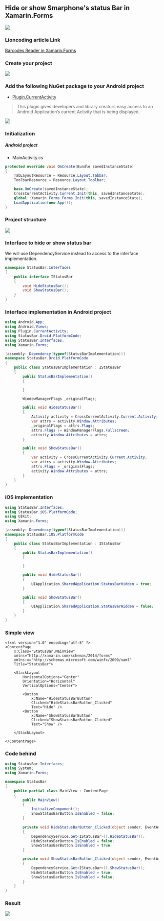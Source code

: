 ## Hide or show Smarphone's status Bar in Xamarin.Forms

![](StatusBar/screenshots/statusBar_demo.gif)

### Lioncoding article Link

[Barcodes Reader in Xamarin.Forms](https://lioncoding.com/2019/02/21/2019-02-21-concevoir-un-lecteur-de-code-barres-avec-xamarin-forms/)

### Create your project

![](StatusBar/screenshots/create_project.PNG)

### Add the following NuGet package to your Android project

- [Plugin.CurrentActivity](https://www.nuget.org/packages/Plugin.CurrentActivity/)

> This plugin gives developers and library creators easy access to an Android Application’s current Activity that is being displayed.

![](StatusBar/screenshots/nuget.PNG)

### Initialization

##### Android project

- MainActivity.cs

```csharp
protected override void OnCreate(Bundle savedInstanceState)
{
	TabLayoutResource = Resource.Layout.Tabbar;
	ToolbarResource = Resource.Layout.Toolbar;

	base.OnCreate(savedInstanceState);
	CrossCurrentActivity.Current.Init(this, savedInstanceState);
	global::Xamarin.Forms.Forms.Init(this, savedInstanceState);
	LoadApplication(new App());
}
```

### Project structure

![](StatusBar/screenshots/project_structure.PNG)

### Interface to hide or show status bar

We will use DependencyService instead to access to the interface implementation.

```csharp
namespace StatusBar.Interfaces
{
    public interface IStatusBar
    {
        void HideStatusBar();
        void ShowStatusBar();
    }
}
```

### Interface implementation in Android project

```csharp
using Android.App;
using Android.Views;
using Plugin.CurrentActivity;
using StatusBar.Droid.PlatformCode;
using StatusBar.Interfaces;
using Xamarin.Forms;

[assembly: Dependency(typeof(StatusBarImplementation))]
namespace StatusBar.Droid.PlatformCode
{
    public class StatusBarImplementation : IStatusBar
    {
        public StatusBarImplementation()
        {

        }

        WindowManagerFlags _originalFlags;

        public void HideStatusBar()
        {
            Activity activity = CrossCurrentActivity.Current.Activity;
            var attrs = activity.Window.Attributes;
            _originalFlags = attrs.Flags;
            attrs.Flags |= WindowManagerFlags.Fullscreen;
            activity.Window.Attributes = attrs;
        }

        public void ShowStatusBar()
        {
            var activity = CrossCurrentActivity.Current.Activity;
            var attrs = activity.Window.Attributes;
            attrs.Flags = _originalFlags;
            activity.Window.Attributes = attrs;
        }
    }
}
```

### iOS implementation

```csharp
using StatusBar.Interfaces;
using StatusBar.iOS.PlatformCode;
using UIKit;
using Xamarin.Forms;

[assembly: Dependency(typeof(StatusBarImplementation))]
namespace StatusBar.iOS.PlatformCode
{
    public class StatusBarImplementation : IStatusBar
    {
        public StatusBarImplementation()
        {

        }

        public void HideStatusBar()
        {
            UIApplication.SharedApplication.StatusBarHidden = true;
        }

        public void ShowStatusBar()
        {
            UIApplication.SharedApplication.StatusBarHidden = false;
        }
    }
}
```

### Simple view

```xaml
<?xml version="1.0" encoding="utf-8" ?>
<ContentPage
    x:Class="StatusBar.MainView"
    xmlns="http://xamarin.com/schemas/2014/forms"
    xmlns:x="http://schemas.microsoft.com/winfx/2009/xaml"
    Title="StatusBar">

    <StackLayout
        HorizontalOptions="Center"
        Orientation="Horizontal"
        VerticalOptions="Center">

        <Button
            x:Name="HideStatusBarButton"
            Clicked="HideStatusBarButton_Clicked"
            Text="Hide" />
        <Button
            x:Name="ShowStatusBarButton"
            Clicked="ShowStatusBarButton_Clicked"
            Text="Show" />

    </StackLayout>

</ContentPage>
```

### Code behind

```csharp
using StatusBar.Interfaces;
using System;
using Xamarin.Forms;

namespace StatusBar
{
    public partial class MainView : ContentPage
    {
        public MainView()
        {
            InitializeComponent();
            ShowStatusBarButton.IsEnabled = false;
        }
       
        private void HideStatusBarButton_Clicked(object sender, EventArgs e)
        {
            DependencyService.Get<IStatusBar>().HideStatusBar();
            HideStatusBarButton.IsEnabled = false;
            ShowStatusBarButton.IsEnabled = true;
        }

        private void ShowStatusBarButton_Clicked(object sender, EventArgs e)
        {
            DependencyService.Get<IStatusBar>().ShowStatusBar();
            HideStatusBarButton.IsEnabled = true;
            ShowStatusBarButton.IsEnabled = false;
        }
    }
}
```

### Result

![](StatusBar/screenshots/statusBar_demo.gif)